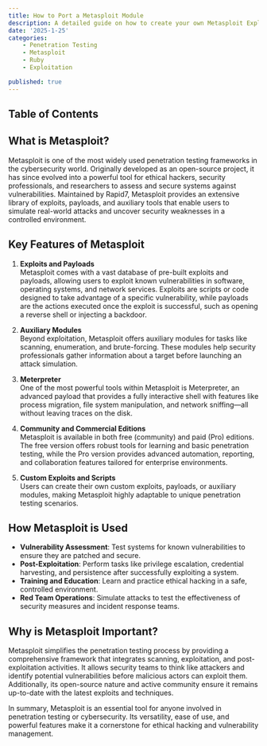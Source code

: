 ```yaml
---
title: How to Port a Metasploit Module
description: A detailed guide on how to create your own Metasploit Exploits from different POCs
date: '2025-1-25'
categories:
    - Penetration Testing
    - Metasploit
    - Ruby
    - Exploitation

published: true
---
```

## Table of Contents

## What is Metasploit?

Metasploit is one of the most widely used penetration testing frameworks in the cybersecurity world. Originally developed as an open-source project, it has since evolved into a powerful tool for ethical hackers, security professionals, and researchers to assess and secure systems against vulnerabilities. Maintained by Rapid7, Metasploit provides an extensive library of exploits, payloads, and auxiliary tools that enable users to simulate real-world attacks and uncover security weaknesses in a controlled environment.

## Key Features of Metasploit

1. **Exploits and Payloads**  
   Metasploit comes with a vast database of pre-built exploits and payloads, allowing users to exploit known vulnerabilities in software, operating systems, and network services. Exploits are scripts or code designed to take advantage of a specific vulnerability, while payloads are the actions executed once the exploit is successful, such as opening a reverse shell or injecting a backdoor.

2. **Auxiliary Modules**  
   Beyond exploitation, Metasploit offers auxiliary modules for tasks like scanning, enumeration, and brute-forcing. These modules help security professionals gather information about a target before launching an attack simulation.

3. **Meterpreter**  
   One of the most powerful tools within Metasploit is Meterpreter, an advanced payload that provides a fully interactive shell with features like process migration, file system manipulation, and network sniffing—all without leaving traces on the disk.

4. **Community and Commercial Editions**  
   Metasploit is available in both free (community) and paid (Pro) editions. The free version offers robust tools for learning and basic penetration testing, while the Pro version provides advanced automation, reporting, and collaboration features tailored for enterprise environments.

5. **Custom Exploits and Scripts**  
   Users can create their own custom exploits, payloads, or auxiliary modules, making Metasploit highly adaptable to unique penetration testing scenarios.

## How Metasploit is Used

- **Vulnerability Assessment**: Test systems for known vulnerabilities to ensure they are patched and secure.
- **Post-Exploitation**: Perform tasks like privilege escalation, credential harvesting, and persistence after successfully exploiting a system.
- **Training and Education**: Learn and practice ethical hacking in a safe, controlled environment.
- **Red Team Operations**: Simulate attacks to test the effectiveness of security measures and incident response teams.

## Why is Metasploit Important?

Metasploit simplifies the penetration testing process by providing a comprehensive framework that integrates scanning, exploitation, and post-exploitation activities. It allows security teams to think like attackers and identify potential vulnerabilities before malicious actors can exploit them. Additionally, its open-source nature and active community ensure it remains up-to-date with the latest exploits and techniques.

In summary, Metasploit is an essential tool for anyone involved in penetration testing or cybersecurity. Its versatility, ease of use, and powerful features make it a cornerstone for ethical hacking and vulnerability management.
